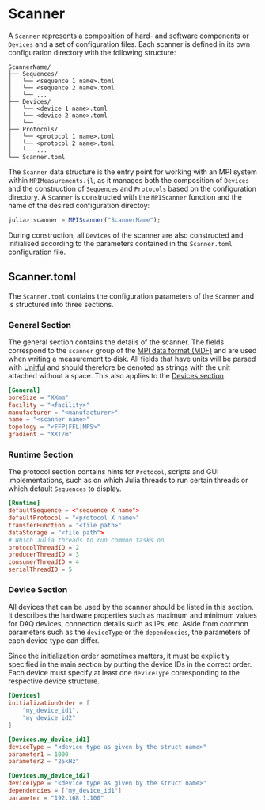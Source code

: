 # Scanner

A `Scanner` represents a composition of hard- and software components or `Devices` and a set of configuration files. Each scanner is defined in its own configuration directory with the following structure:

```
ScannerName/
├── Sequences/
│   └── <sequence 1 name>.toml
│   └── <sequence 2 name>.toml
│   └── ...
├── Devices/
│   └── <device 1 name>.toml
│   └── <device 2 name>.toml
│   └── ...
├── Protocols/
│   └── <protocol 1 name>.toml
│   └── <protocol 2 name>.toml
│   └── ...
└── Scanner.toml
```

The `Scanner` data structure is the entry point for working with an MPI system within `MPIMeasurements.jl`, as it manages both the composition of `Devices` and the construction of `Sequences` and `Protocols` based on the configuration directory. A `Scanner` is constructed with the `MPIScanner` function and the name of the desired configuration directoy:  

```julia
julia> scanner = MPIScanner("ScannerName");
```

During construction, all `Devices` of the scanner are also constructed and initialised according to the parameters contained in the `Scanner.toml` configuration file.

##

## Scanner.toml

The `Scanner.toml` contains the configuration parameters of the `Scanner` and is structured into three sections. 

### General Section

The general section contains the details of the scanner. The fields correspond to the `scanner` group of the [MPI data format (MDF)](https://github.com/MagneticParticleImaging/MDF) and are used when writing a measurement to disk.
All fields that have units will be parsed with [Unitful](https://github.com/PainterQubits/Unitful.jl) and should therefore be denoted as strings with the unit attached without a space. This also applies to the [Devices section](@ref).

```toml
[General]
boreSize = "XXmm"
facility = "<facility>"
manufacturer = "<manufacturer>"
name = "<scanner name>"
topology = "<FFP|FFL|MPS>"
gradient = "XXT/m"
```

### Runtime Section

The protocol section contains hints for `Protocol`, scripts and GUI implementations, such as on which Julia threads to run certain threads or which default `Sequences` to display.

```toml
[Runtime]
defaultSequence = <"sequence X name">
defaultProtocol = "<protocol X name>"
transferFunction = "<file path>"
dataStorage = "<file path">
# Which Julia threads to run common tasks on
protocolThreadID = 2
producerThreadID = 3
consumerThreadID = 4
serialThreadID = 5
```

### Device Section

All devices that can be used by the scanner should be listed in this section. It describes the hardware properties such as maximum and minimum values for DAQ devices, connection details such as IPs, etc. Aside from common parameters such as the `deviceType` or the `dependencies`, the parameters of each device type can differ.

Since the initialization order sometimes matters, it must be explicitly specified in the main section by putting the device IDs in the correct order. Each device must specify at least one `deviceType` corresponding to the respective device structure.

```toml
[Devices]
initializationOrder = [
    "my_device_id1",
    "my_device_id2"
]

[Devices.my_device_id1]
deviceType = "<device type as given by the struct name>"
parameter1 = 1000
parameter2 = "25kHz"

[Devices.my_device_id2]
deviceType = "<device type as given by the struct name>"
dependencies = ["my_device_id1"]
parameter = "192.168.1.100"
```
